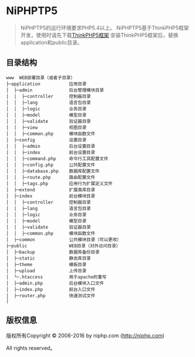 # NiPHPTP5

> NiPHPTP5的运行环境要求PHP5.4以上。
> NiPHPTP5基于ThinkPHP5框架开发，使用时请先下载[ThinkPHP5框架](http://www.thinkphp.cn/)
> 安装ThinkPHP5框架后，替换application和public目录。

## 目录结构

~~~
www  WEB部署目录（或者子目录）
├─application           应用目录
│  ├─admin              后台管理模块目录
│  │  ├─controller      控制器目录
│  │  ├─lang            语言包目录
│  │  ├─logic           业务目录
│  │  ├─model           模型目录
│  │  ├─validate        验证器目录
│  │  ├─view            视图目录
│  │  ├─common.php      模块函数文件
│  ├─config             设置目录
│  │  ├─admin           后台设置目录
│  │  ├─index           前台设置目录
│  │  ├─command.php     命令行工具配置文件
│  │  ├─config.php      公共配置文件
│  │  ├─database.php    数据库配置文件
│  │  ├─route.php       路由配置文件
│  │  ├─tags.php        应用行为扩展定义文件
│  ├─extend             扩展类库目录
│  ├─index              前台模块目录
│  │  ├─controller      控制器目录
│  │  ├─lang            语言包目录
│  │  ├─logic           业务目录
│  │  ├─model           模型目录
│  │  ├─validate        验证器目录
│  │  ├─common.php      模块函数文件
│  ├─common             公共模块目录（可以更改）
├─public                WEB目录（对外访问目录）
│  ├─backup             数据库备份目录
│  ├─static             静态库目录
│  ├─theme              模板目录
│  ├─upload             上传目录
│  └─.htaccess          用于apache的重写
│  ├─admin.php          后台模块入口文件
│  ├─index.php          前台入口文件
│  ├─router.php         快速测试文件
│
~~~

## 版权信息

版权所有Copyright © 2006-2016 by niphp.com (http://niphp.com)

All rights reserved。